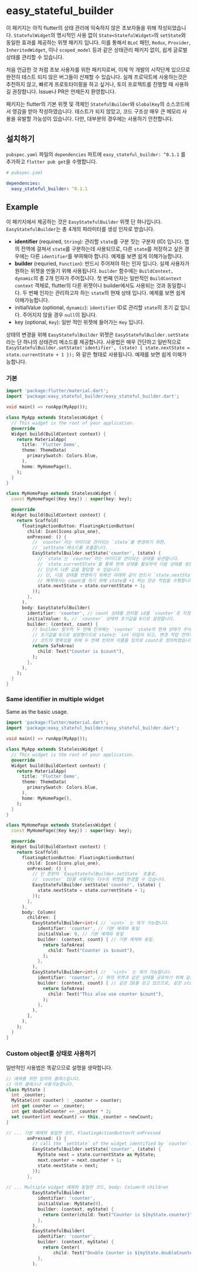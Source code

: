 # easy_stateful_builder

이 패키지는 아직 flutter의 상태 관리에 익숙하지 않은 초보자들을 위해 작성되었습니다. `StatefulWidget`의 명시적인 사용 없이
`State<StatefulWidget>`의 `setState`와 동일한 효과를 제공하는 위젯 패키지 입니다. 이를 통해서 `BLoC` 패턴, `Redux`, 
`Provider`, `InheritedWidget`, 이나 `scoped_model` 등과 같은 상태관리 패키지 없이, 쉽게 글로벌 상태를 관리할 수 있습니다.

처음 언급한 것 처럼 초보 사용자를 위한 패키지로써, 이제 막 개발의 시작단계 있으므로 완전히 테스트 되지 않은 버그들이 산재할 수 있습니다.
실제 프로덕트에 사용하는것은 추천하지 않고, 빠르게 프로토타이핑을 하고 싶거나, 토이 프로젝트를 진행할 때 사용하길 권장합니다. 
Issue나 PR은 언제든지 환영합니다. 

패키지는 flutter의 기본 위젯 및 객체인 `StatefulBuilder`와 `GlobalKey`의 소스코드에서 영감을 받아 작성하였습니다. 테스트가 되지 않았고,
코드 구조상 매우 큰 메모리 사용을 유발할 가능성이 있습니다. 다만, 대부분의 경우에는 사용하기 안전합니다. 

## 설치하기 

`pubspec.yaml` 파일의 `dependencies` 파트에 `easy_stateful_builder: ^0.1.1` 를 추가하고 `flutter pub get`을 수행합니다.

```yaml
# pubspec.yaml

dependencies:
  easy_stateful_builder: ^0.1.1
```

## Example

이 패키지에서 제공하는 것은 `EasyStatefulBuilder` 위젯 단 하나입니다. `EasyStatefulBuilder`는 총 4개의 파라미터를 생성 인자로 받습니다.

- **identifier** (required, `String`): 관리할 `state`를 구분 짓는 구분자 (ID) 입니다. 앱의 전역에 걸쳐서 `state`를 구분하는데 사용되므로, 
다른 `state`를 저장하고 싶은 경우에는 다른 `identifier`를 부여해야 합니다. 예제를 보면 쉽게 이해가능합니다.
- **builder** (requried, `Function`): 반드시 주어져야 하는 인자 입니다. 실제 사용자가 원하는 위젯을 만들기 위해 사용됩니다.
`builder` 함수에는 `BuildContext, dynamic`의 총 2개 인자가 주어집니다. 첫 번째 인자는 일반적인 `BuildContext context` 객체로, flutter의
다른 위젯이나 builder에서도 사용되는 것과 동일합니다. 두 번째 인자는 관리하고자 하는 `state`의 현재 상태 입니다. 예제를 보면 쉽게 이해가능합니다.
- initialValue (optional, `dynamic`): `identifier` ID로 관리할 `state`의 초기 값 입니다. 주어지지 않을 경우 `null`이 됩니다.
- key (optional, `Key`): 일반 적인 위젯에 들어가는 `Key` 입니다. 

상태의 변경을 위해 `EasyStatefulBuilder` 위젯은 `EasyStatefulBuilder.setState`라는 단 하나의 상태관리 메소드를 제공합니다.
사용법은 매우 간단하고 일반적으로 `EasyStatefulBuilder.setState('identifier', (state) { state.nextState = state.currentState + 1 });` 와
같은 형태로 사용됩니다. 예제를 보면 쉽게 이해가능합니다.

### 기본 

```dart
import 'package:flutter/material.dart';
import 'package:easy_stateful_builder/easy_stateful_builder.dart';

void main() => runApp(MyApp());

class MyApp extends StatelessWidget {
  // This widget is the root of your application.
  @override
  Widget build(BuildContext context) {
    return MaterialApp(
      title: 'Flutter Demo',
      theme: ThemeData(
        primarySwatch: Colors.blue,
      ),
      home: MyHomePage(),
    );
  }
}

class MyHomePage extends StatelessWidget {
  const MyHomePage({Key key}) : super(key: key);

  @override
  Widget build(BuildContext context) {
    return Scaffold(
      floatingActionButton: FloatingActionButton(
        child: Icon(Icons.plus_one),
        onPressed: () {
          // `counter`라는 아이디로 관리되는 `state`를 변경하기 위한, 
          // `setState`메소드를 호출합니다.
          EasyStatefulBuilder.setState('counter', (state) {
            // `state`는 `counter`라는 아이디로 관리되는 상태를 보관합니다. 
            // `state.currentState`를 통해 현재 상태를 활요하여 다음 상태를 생성하거나
            // 단순히 다른 값을 할당할 수 있습니다.
            // 단, 다음 상태를 반영하기 위해선 아래와 같이 반드시 `state.nextState`에 할당해야 합니다.
            // 예제에서는 count를 하기 위해 state를 +1 하는 단순 작업을 수행합니다. 
            state.nextState = state.currentState + 1;
          });
        },
      ),
      body: EasyStatefulBuilder(
        identifier: 'counter', // count 상태를 관리할 id를 `counter`로 지정합니다.
        initialValue: 0, // `counter` 상태의 초기값을 0으로 설정합니다. 
        builder: (context, count) { 
          // builder 함수의 두 번째 인자에는 `counter` state의 현재 상태가 주어집니다.
          // 초기값을 0으로 설정했으므로 state는 `int`타입이 되고, 변경 작업 전까지는 0으로 초기화 되어 있습니다.
          // 코드의 명확성을 위해 두 번째 인자의 이름을 임의로 count로 정의하였습니다. 
          return SafeArea(
            child: Text("Counter is $count"),
          );
        },
      ),
    );
  }
}
```

### Same identifier in multiple widget

Same as the basic usage. 

```dart
import 'package:flutter/material.dart';
import 'package:easy_stateful_builder/easy_stateful_builder.dart';

void main() => runApp(MyApp());

class MyApp extends StatelessWidget {
  // This widget is the root of your application.
  @override
  Widget build(BuildContext context) {
    return MaterialApp(
      title: 'Flutter Demo',
      theme: ThemeData(
        primarySwatch: Colors.blue,
      ),
      home: MyHomePage(),
    );
  }
}

class MyHomePage extends StatelessWidget {
  const MyHomePage({Key key}) : super(key: key);

  @override
  Widget build(BuildContext context) {
    return Scaffold(
      floatingActionButton: FloatingActionButton(
        child: Icon(Icons.plus_one),
        onPressed: () {
          // 단 한번의 `EasyStatefulBuilder.setState` 호출로, 
          // `counter` ID를 사용하는 다수의 위젯을 변경할 수 있습니다. 
          EasyStatefulBuilder.setState('counter', (state) {
            state.nextState = state.currentState + 1;
          });
        },
      ),
      body: Column(
        children: [
          EasyStatefulBuilder<int>( // `<int>` 는 제거 가능합니다. 
            identifier: 'counter', // 기본 예제와 동일
            initialValue: 0, // 기본 예제와 동일
            builder: (context, count) { // 기본 예제와 동일. 
              return SafeArea(
                child: Text("Counter is $count"),
              );
            },
          ),
          EasyStatefulBuilder<int>( //  `<int>` 는 제거 가능합니다. 
            identifier: 'counter', // 위의 위젯과 같은 상태를 공유하기 위해 같은 ID를 부여합니다. 
            builder: (context, count) { // 같은 ID를 갖고 있으므로, 같은 state가 주어집니다. 
              return SafeArea(
                child: Text("This also use counter $count"),
              );
            },
          ),
        ],
      ),
    );
  }
}
```

### Custom object를 상태로 사용하기

일반적인 사용법은 똑같으므로 설명을 생략합니다.

```dart
// 예제를 위한 임의의 클래스입니다.
// 아무 클래스나 사용가능합니다. 
class MyState {
  int _counter;
  MyState(int counter) : _counter = counter;
  int get counter => _counter;
  int get doubleCounter => _counter * 2;
  set counter(int newCount) => this._counter = newCount;
}

// ... 기본 예제와 동일한 코드, FloatingActionButton의 onPressed
        onPressed: () {
          // call the `setState` of the widget identified by `counter`.
          EasyStatefulBuilder.setState('counter', (state) {
            MyState next = state.currentState as MyState;
            next.counter = next.counter + 1;
            state.nextState = next;
          });
        },
        
// ... Multiple widget 예제와 동일한 코드, body: Column의 children 
          EasyStatefulBuilder(
            identifier: 'counter',
            initialValue: MyState(0),
            builder: (context, myState) {
              return Center(child: Text("Counter is ${myState.counter}"));
            },
          ),
          EasyStatefulBuilder(
            identifier: 'counter',
            builder: (context, myState) {
              return Center(
                  child: Text("Double Counter is ${myState.doubleCounter}"));
            },
          ),
    
```
